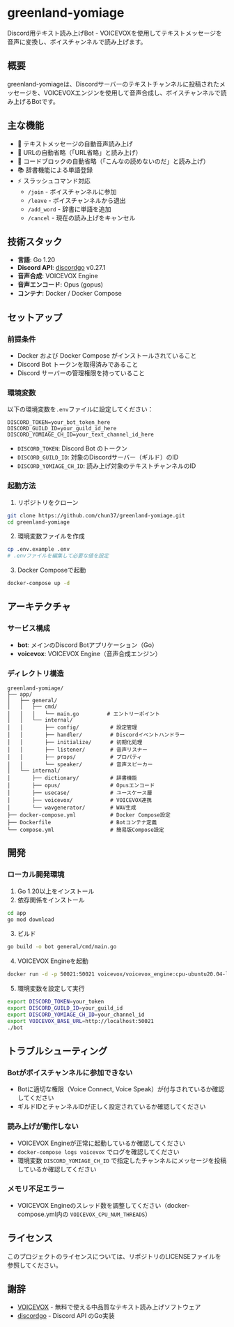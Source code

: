 # greenland-yomiage

Discord用テキスト読み上げBot - VOICEVOXを使用してテキストメッセージを音声に変換し、ボイスチャンネルで読み上げます。

## 概要

greenland-yomiageは、Discordサーバーのテキストチャンネルに投稿されたメッセージを、VOICEVOXエンジンを使用して音声合成し、ボイスチャンネルで読み上げるBotです。

## 主な機能

- 📢 テキストメッセージの自動音声読み上げ
- 🔗 URLの自動省略（「URL省略」と読み上げ）
- 📝 コードブロックの自動省略（「こんなの読めないのだ」と読み上げ）
- 📚 辞書機能による単語登録
- ⚡ スラッシュコマンド対応
  - `/join` - ボイスチャンネルに参加
  - `/leave` - ボイスチャンネルから退出
  - `/add_word` - 辞書に単語を追加
  - `/cancel` - 現在の読み上げをキャンセル

## 技術スタック

- **言語**: Go 1.20
- **Discord API**: [discordgo](https://github.com/bwmarrin/discordgo) v0.27.1
- **音声合成**: VOICEVOX Engine
- **音声エンコード**: Opus (gopus)
- **コンテナ**: Docker / Docker Compose

## セットアップ

### 前提条件

- Docker および Docker Compose がインストールされていること
- Discord Bot トークンを取得済みであること
- Discord サーバーの管理権限を持っていること

### 環境変数

以下の環境変数を`.env`ファイルに設定してください：

```env
DISCORD_TOKEN=your_bot_token_here
DISCORD_GUILD_ID=your_guild_id_here
DISCORD_YOMIAGE_CH_ID=your_text_channel_id_here
```

- `DISCORD_TOKEN`: Discord Bot のトークン
- `DISCORD_GUILD_ID`: 対象のDiscordサーバー（ギルド）のID
- `DISCORD_YOMIAGE_CH_ID`: 読み上げ対象のテキストチャンネルのID

### 起動方法

1. リポジトリをクローン
```bash
git clone https://github.com/chun37/greenland-yomiage.git
cd greenland-yomiage
```

2. 環境変数ファイルを作成
```bash
cp .env.example .env
# .envファイルを編集して必要な値を設定
```

3. Docker Composeで起動
```bash
docker-compose up -d
```

## アーキテクチャ

### サービス構成

- **bot**: メインのDiscord Botアプリケーション（Go）
- **voicevox**: VOICEVOX Engine（音声合成エンジン）

### ディレクトリ構造

```
greenland-yomiage/
├── app/
│   ├── general/
│   │   ├── cmd/
│   │   │   └── main.go         # エントリーポイント
│   │   └── internal/
│   │       ├── config/          # 設定管理
│   │       ├── handler/         # Discordイベントハンドラー
│   │       ├── initialize/      # 初期化処理
│   │       ├── listener/        # 音声リスナー
│   │       ├── props/           # プロパティ
│   │       └── speaker/         # 音声スピーカー
│   └── internal/
│       ├── dictionary/          # 辞書機能
│       ├── opus/                # Opusエンコード
│       ├── usecase/             # ユースケース層
│       ├── voicevox/            # VOICEVOX連携
│       └── wavgenerator/        # WAV生成
├── docker-compose.yml           # Docker Compose設定
├── Dockerfile                   # Botコンテナ定義
└── compose.yml                  # 簡易版Compose設定
```

## 開発

### ローカル開発環境

1. Go 1.20以上をインストール
2. 依存関係をインストール
```bash
cd app
go mod download
```

3. ビルド
```bash
go build -o bot general/cmd/main.go
```

4. VOICEVOX Engineを起動
```bash
docker run -d -p 50021:50021 voicevox/voicevox_engine:cpu-ubuntu20.04-latest
```

5. 環境変数を設定して実行
```bash
export DISCORD_TOKEN=your_token
export DISCORD_GUILD_ID=your_guild_id
export DISCORD_YOMIAGE_CH_ID=your_channel_id
export VOICEVOX_BASE_URL=http://localhost:50021
./bot
```

## トラブルシューティング

### Botがボイスチャンネルに参加できない
- Botに適切な権限（Voice Connect, Voice Speak）が付与されているか確認してください
- ギルドIDとチャンネルIDが正しく設定されているか確認してください

### 読み上げが動作しない
- VOICEVOX Engineが正常に起動しているか確認してください
- `docker-compose logs voicevox` でログを確認してください
- 環境変数 `DISCORD_YOMIAGE_CH_ID` で指定したチャンネルにメッセージを投稿しているか確認してください

### メモリ不足エラー
- VOICEVOX Engineのスレッド数を調整してください（docker-compose.yml内の `VOICEVOX_CPU_NUM_THREADS`）

## ライセンス

このプロジェクトのライセンスについては、リポジトリのLICENSEファイルを参照してください。

## 謝辞

- [VOICEVOX](https://voicevox.hiroshiba.jp/) - 無料で使える中品質なテキスト読み上げソフトウェア
- [discordgo](https://github.com/bwmarrin/discordgo) - Discord API のGo実装